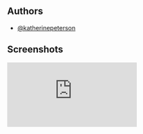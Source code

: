 
## Authors

- [@katherinepeterson](https://www.github.com/octokatherine)
## Screenshots

![App Screenshot](https://github.com/Chandan03590/Meraook-Ecommerce/blob/master/app/src/main/res/drawable/home_icon.xml)


